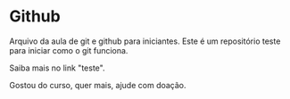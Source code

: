 # Github

Arquivo da aula de git e github para iniciantes.
Este é um repositório teste para iniciar como o git funciona.

Saiba mais no link "teste".

Gostou do curso, quer mais, ajude com doação.
